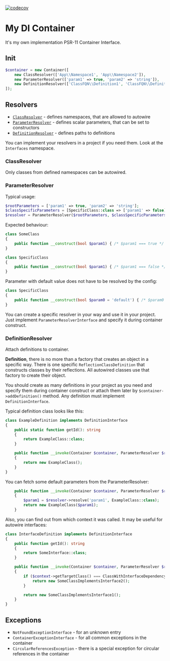 [![codecov](https://codecov.io/gh/scruwi/container/branch/main/graph/badge.svg?token=X7A4LI0F3E)](https://codecov.io/gh/scruwi/container)

# My DI Container

It's my own implementation PSR-11 Container Interface.

## Init

```php
$container = new Container([
    new ClassResolver(['App\\Namespace1', 'App\\Namespace2']),
    new ParameterResolver(['param1' => true, 'param2' => 'string']),
    new DefinitionResolver(['ClassFQN\\Definition1', 'ClassFQN\\Definition2']),
]);
```

## Resolvers

- [`ClassResolver`](#ClassResolver) - defines namespaces, that are allowed to autowire
- [`ParameterResolver`](#ParameterResolver) - defines scalar parameters, that can be set to constructors
- [`DefinitionResolver`](#DefinitionResolver) - defines paths to definitions

You can implement your resolvers in a project if you need them. Look at the `Interfaces` namespace.

### ClassResolver

Only classes from defined namespaces can be autowired.

### ParameterResolver

Typical usage:

```php
$rootParameters = ['param1' => true, 'param2' => 'string'];
$classSpecificParameters = [SpecificClass::class => ['param1' => false]];
$resolver = ParameterResolver($rootParameters, $classSpecificParameters);
```

Expected behaviour:

```php
class SomeClass
{
    public function __construct(bool $param1) { /* $param1 === true */ }
}
```

```php
class SpecificClass
{
    public function __construct(bool $param1) { /* $param1 === false */ }
}
```

Parameter with default value does not have to be resolved by the config:

```php
class SpecificClass
{
    public function __construct(bool $param0 = 'default') { /* $param0 === 'default' */ }
}
```

You can create a specific resolver in your way and use it in your project. Just implement `ParameterResolverInterface`
and specify it during container construct.

### DefinitionResolver

Attach definitions to container.

**Definition**, there is no more than a factory that creates an object in a specific way. There is one
specific `ReflectionClassDefinition` that constructs classes by their reflections. All autowired classes use that factory
to create their object.

You should create as many definitions in your project as you need and specify them during container construct or attach
them later by `$container->addDefinition()` method. Any definition must implement `DefinitionInterface`.

Typical definition class looks like this:

```php
class ExampleDefinition implements DefinitionInterface
{
    public static function getId(): string
    {
        return ExampleClass::class;
    }

    public function __invoke(Container $container, ParameterResolver $resolver, BuildContext $context): object
    {
        return new ExampleClass();
    }
}
```

You can fetch some default parameters from the ParameterResolver:

```php
    public function __invoke(Container $container, ParameterResolver $resolver, BuildContext $context): object
    {
        $param1 = $resolver->resolve('param1', ExampleClass::class);
        return new ExampleClass($param1);
    }
```

Also, you can find out from which context it was called. It may be useful for autowire interfaces:

```php
class InterfaceDefinition implements DefinitionInterface
{
    public function getId(): string
    {
        return SomeInterface::class;
    }

    public function __invoke(Container $container, ParameterResolver $resolver, BuildContext $context): object
    {
        if ($context->getTargetClass() === ClassWithInterfaceDependency::class) {
            return new SomeClassImplementsInterface2();
        }

        return new SomeClassImplementsInterface1();
    }
}
```

## Exceptions

- `NotFoundExceptionInterface` - for an unknown entry
- `ContainerExceptionInterface` - for all common exceptions in the container
- `CircularReferencesException` - there is a special exception for circular references in the container
